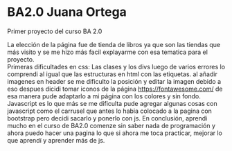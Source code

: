 # BA2.0 Juana Ortega
Primer proyecto del curso BA 2.0 

La elección de la página fue de tienda de libros ya que son las tiendas que más visito y se me hizo más facil explayarme con esa tematica para el proyecto.
 <br> Primeras dificultades en css: Las clases y los divs luego de varios errores lo comprendi al igual que las estructuras en html con las etiquetas.
al añadir imagenes en header se me dificulto la posición y editar la imagen debido a eso despues dicidi tomar iconos de la página https://fontawesome.com/ de esa manera pude adaptarlo a mi página con los colores y sin fondo.
Javascript es lo que más se me dificulta pude agregar algunas cosas con javascript como el carrusel que antes lo habia colocado a la pagina con bootstrap pero decidi sacarlo y ponerlo con js.
En conclusión, aprendi mucho en el curso de BA2.0 comenze sin saber nada de programación y ahora puedo hacer una pagina lo que si ahora me toca practicar, mejorar lo que aprendí y aprender más de js.
